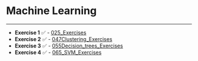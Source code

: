 # Machine Learning
---

- **Exercise 1** :white_check_mark: - [025_Exercises](./025_Exercises.ipynb)
- **Exercise 2** :white_check_mark: - [047Clustering_Exercises](./047Clustering_Exercises.ipynb)
- **Exercise 3** :white_check_mark: - [055Decision_trees_Exercises](./055Decision_trees_Exercises.ipynb)
- **Exercise 4** :white_check_mark: - [065_SVM_Exercises](./065_SVM_Exercises.ipynb)

